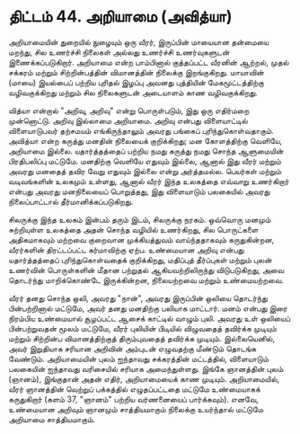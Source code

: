 # திட்டம் 44. அறியாமை (அவித்யா)

அறியாமையின் துறையில் நுழையும் ஒரு வீரர், இருப்பின் மாயையான தன்மையை மறந்து, சில உணர்ச்சி நிலைகள் அல்லது உணர்ச்சி உணர்வுகளுடன் இணைக்கப்படுகிறார். அறியாமை என்ற பாம்பினால் குத்தப்பட்ட வீரனின் ஆற்றல், முதல் சக்கரம் மற்றும் சிற்றின்பத்தின் விமானத்தின் நிலைக்கு இறங்குகிறது. மாயாவின் (மாயை) இயல்பைப் பற்றிய புரிதல் இழப்பு அவனது புத்தியின் மேகமூட்டத்திற்கு வழிவகுக்கிறது மற்றும் சில நிலைகளுடன் அடையாளம் காண வழிவகுக்கிறது.

வித்யா என்றால் "அறிவு, அறிவு" என்று பொருள்படும், இது ஒரு எதிர்மறை முன்னொட்டு. அறிவு இல்லாமை அறியாமை. அறிவு என்பது விளையாட்டில் விளையாடுபவர் தற்சமயம் எங்கிருந்தாலும் அவரது பங்கைப் புரிந்துகொள்வதாகும். அவித்யா என்ற கருத்து மனதின் நிலையைக் குறிக்கிறது; மன கோளத்திற்கு வெளியே, அறியாமை இல்லை. யதார்த்தத்தைப் பற்றிய நமது கருத்து நமது சொந்த ஆளுமையின் பிரதிபலிப்பு மட்டுமே. மனதிற்கு வெளியே எதுவும் இல்லை, ஆனால் இது வீரர் மற்றும் அவரது மனதைத் தவிர வேறு எதுவும் இல்லை என்று அர்த்தமல்ல. பெயர்கள் மற்றும் வடிவங்களின் உலகமும் உள்ளது, ஆனால் வீரர் இந்த உலகத்தை எவ்வாறு உணர்கிறார் என்பது அவரது மனநிலையைப் பொறுத்தது, இது விளையாடும் பலகையில் அவரது நிலைப்பாட்டால் தீர்மானிக்கப்படுகிறது.

சிலருக்கு இந்த உலகம் இன்பம் தரும் இடம், சிலருக்கு நரகம். ஒவ்வொரு மனமும் சுற்றியுள்ள உலகத்தை அதன் சொந்த வழியில் உணர்கிறது, சில பொருட்களை அதிகமாகவும் மற்றவை குறைவான முக்கியத்துவம் வாய்ந்ததாகவும் கருதுகின்றன, வீரர்களின் திரட்டப்பட்ட கர்மாவிற்கு ஏற்ப. உண்மையான அறிவு என்பது யதார்த்தத்தைப் புரிந்துகொள்வதைக் குறிக்கிறது, மதிப்புத் தீர்ப்புகள் மற்றும் புலன் உணர்வின் பொருள்களின் மீதான பற்றுதல் ஆகியவற்றிலிருந்து விடுபடுகிறது, அவை தொடர்ந்து மாறிக்கொண்டே இருக்கின்றன, நிலையற்றவை மற்றும் உண்மையற்றவை.

வீரர் தனது சொந்த ஒலி, அவரது "நான்", அவரது இருப்பின் ஒலியை தொடர்ந்து பின்பற்றினால் மட்டுமே, அவர் தனது மனதிற்கு பலியாக மாட்டார். மனம் என்பது இரை நிரம்பிய உண்மையால் சூழப்பட்ட ஆசைக் காட்டில் வாழும் புலி. அவரது உள் ஒலியைப் பின்பற்றுவதன் மூலம் மட்டுமே, வீரர் புலியின் பிடியில் விழுவதைத் தவிர்க்க முடியும் மற்றும் சிற்றின்ப விமானத்திற்குத் திரும்புவதைத் தவிர்க்க முடியும். இல்லையெனில், அவர் இறுதியாக சரியான அறிவின் அம்புடன் எழுவதற்கு மீண்டும் தொடங்க வேண்டும். அறியாமையின் புலம் ஐந்தாவது சக்கரத்தின் மட்டத்தில், விளையாடும் பலகையின் ஐந்தாவது வரிசையில் சரியாக அமைந்துள்ளது. இங்கே ஞானத்தின் புலம் (ஞானம்), இங்குதான் அதன் எதிர், அறியாமையைக் காண முடியும். அறியாமையில், வீரர் ஞானத்தின் வெற்றுப் பக்கத்தில் எழுதப்பட்டதை மட்டுமே உண்மையாகக் கருதுகிறார் (களம் 37, "ஞானம்" பற்றிய வர்ணனையைப் பார்க்கவும்). எனவே, உண்மையான அறிவும் ஞானமும் சாத்தியமாகும் நிலைக்கு உயர்ந்தால் மட்டுமே அறியாமை சாத்தியமாகும்.

